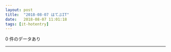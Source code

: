 ```yaml
---
layout: post
title:  "2018-08-07 はてぶIT"
date:   2018-08-07 11:01:18
tags: [it-hotentry]
---
```

0 件のデータあり

<hr>
